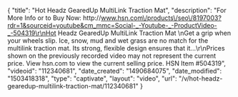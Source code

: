 {
    "title": "Hot Headz GearedUp MultiLink Traction Mat",
    "description": "For More Info or to Buy Now: http:\/\/www.hsn.com\/products\/seo\/8197003?rdr=1&sourceid=youtube&cm_mmc=Social-_-Youtube-_-ProductVideo-_-504319\r\nHot Headz GearedUp MultiLink Traction Mat  \nGet a grip when your wheels slip. Ice, snow, mud and wet grass are no match for the multilink traction mat. Its strong, flexible design ensures that it...\r\nPrices shown on the previously recorded video may not represent the current price.  View hsn.com to view the current selling price. HSN Item #504319",
    "videoid": "112340681",
    "date_created": "1490684075",
    "date_modified": "1503418318",
    "type": "captivate",
    "layout": "video",
    "url": "\/v\/hot-headz-gearedup-multilink-traction-mat\/112340681"
}